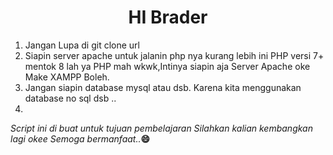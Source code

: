 <h1 align="center">HI Brader</h1>
<ol>
<li>Jangan Lupa di git clone url</li>
  <li>Siapin server apache untuk jalanin php nya kurang lebih ini PHP versi 7+ mentok 8 lah ya PHP mah wkwk,Intinya siapin aja Server Apache oke Make XAMPP Boleh.</li>
<li>Jangan siapin database mysql atau dsb. Karena kita menggunakan database no sql dsb ..<li>  
</ol>
<div>
<i>Script ini di buat untuk tujuan pembelajaran 
Silahkan kalian kembangkan lagi okee Semoga bermanfaat..</i><b>😄</b>
</div>
